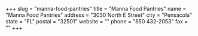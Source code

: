 +++
slug = "manna-food-pantries"
title = "Manna Food Pantries"
name = "Manna Food Pantries"
address = "3030 North E Street"
city = "Pensacola"
state = "FL"
postal = "32501"
website = ""
phone = "850 432-2053"
fax = ""
+++
